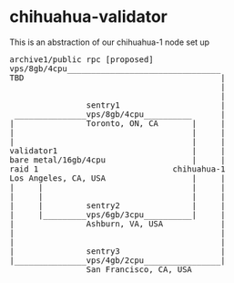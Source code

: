 # chihuahua-validator

This is an abstraction of our chihuahua-1 node set up


<pre>archive1/public rpc [proposed]
vps/8gb/4cpu________________________________
TBD                                         |
                                            |
                                            |
                sentry1                     |
 _______________vps/8gb/4cpu__________      |
|               Toronto, ON, CA       |     |
|                                     |     |
|                                     |     |
validator1                            |     |
bare metal/16gb/4cpu                  |     |
raid 1                            chihuahua-1
Los Angeles, CA, USA                  |     |
|     |                               |     |
|     |                               |     |
|     |         sentry2               |     |
|     |_________vps/6gb/3cpu__________|     |
|               Ashburn, VA, USA            |
|                                           |
|                                           |
|               sentry3                     |
|_______________vps/4gb/2cpu________________|
                San Francisco, CA, USA</pre>
              
              
